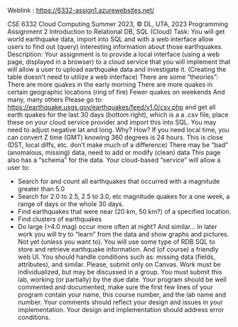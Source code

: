 
Weblink : https://6332-assign1.azurewebsites.net/


CSE 6332 Cloud Computing
Summer 2023, © DL, UTA, 2023
Programming Assignment 2
Introduction to Relational DB, SQL (Cloud)
Task:
You will get world earthquake data, import into SQL and with a web interface
allow users to find out (query) interesting information about those earthquakes.
Description:
Your assignment is to provide a local interface (using a web page, displayed in a
browser) to a cloud service that you will implement that will allow a user to upload
earthquake data and investigate it. (Creating the table doesn’t need to utilize
a web interface)
There are some “theories”:
There are more quakes in the early morning
There are more quakes in certain geographic locations (ring of fire)
Fewer quakes on weekends
And many, many others
Please go to:
https://earthquake.usgs.gov/earthquakes/feed/v1.0/csv.php
and get all earth quakes for the last 30 days (bottom right), which is a a .csv file,
place these on your cloud service provider and import this into SQL.
You may need to adjust negative lat and long. Why? How?
If you need local time, you can convert Z time (GMT) knowing 360 degrees is 24 hours.
This is close (DST, local diffs, etc. don’t make much of a difference)
There may be “bad” (anomalous, missing) data, need to add or modify (clean) data
This page also has a “schema” for the data.
Your cloud-based “service” will allow a user to:
+ Search for and count all earthquakes that occurred with a magnitude greater
than 5.0
+ Search for 2.0 to 2.5, 2.5 to 3.0, etc magnitude quakes for a one week,
a range of days or the whole 30 days.
+ Find earthquakes that were near (20 km, 50 km?) of a specified location.
+ Find clusters of earthquakes
+ Do large (>4.0 mag) occur more often at night?
And similar…
In later work you will try to “learn” from the data and show graphs and pictures.
Not yet (unless you want to).
You will use some type of RDB SQL to store and retrieve earthquake information.
And (of course) a friendly web UI.
You should handle conditions such as: missing data (fields, attributes), and similar.
Please, submit only on Canvas. Work must be individualized, but may be discussed in a
group.
You must submit this lab, working (or partially) by the due date.
Your program should be well commented and documented, make sure the first
few lines of your program contain your name, this course number, and the
lab name and number.
Your comments should reflect your design and issues in your implementation.
Your design and implementation should address error conditions.
